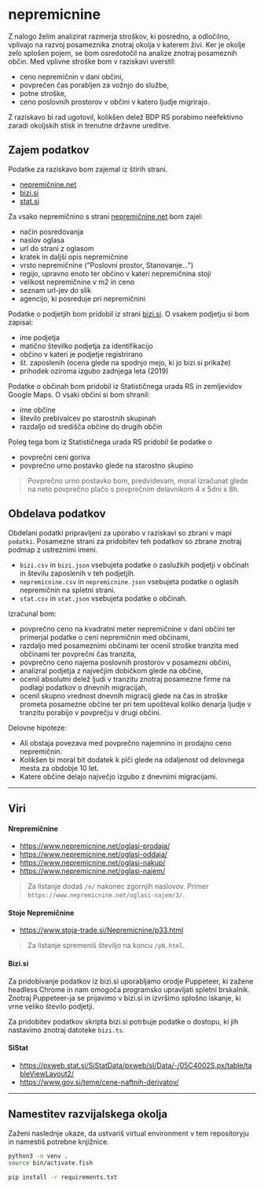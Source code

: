 # nepremicnine

Z nalogo želim analizirat razmerja stroškov, ki posredno, a odločilno, vplivajo na razvoj posameznika znotraj okolja v katerem živi. Ker je okolje zelo splošen pojem, se bom osredotočil na analize znotraj posameznih občin. Med vplivne stroške bom v raziskavi uverstil:

- ceno nepremičnin v dani občini,
- povprečen čas porabljen za vožnjo do službe,
- potne stroške,
- ceno poslovnih prostorov v občini v katero ljudje migrirajo.

Z raziskavo bi rad ugotovil, kolikšen delež BDP RS porabimo neefektivno zaradi okoljskih stisk in trenutne državne ureditve.

## Zajem podatkov

Podatke za raziskavo bom zajemal iz štirih strani.

- [nepremičnine.net](https://nepremicnine.net)
- [bizi.si](https://bizi.si)
- [stat.si](https://pxweb.stat.si/)

Za vsako nepremičnino s strani [nepremičnine.net](https://nepremicnine.net) bom zajel:

- način posredovanja
- naslov oglasa
- url do strani z oglasom
- kratek in daljši opis nepremičnine
- vrsto nepremičnine ("Poslovni prostor, Stanovanje...")
- regijo, upravno enoto ter občino v kateri nepremičnina stoji
- velikost nepremičnine v m2 in ceno
- seznam url-jev do slik
- agencijo, ki posreduje pri nepremičnini

Podatke o podjetjih bom pridobil iz strani [bizi.si](https://www.bizi.si).
O vsakem podjetju si bom zapisal:

- ime podjetja
- matično številko podjetja za identifikacijo
- občino v kateri je podjetje registrirano
- št. zaposlenih (ocena glede na spodnjo mejo, ki jo bizi.si prikaže)
- prihodek oziroma izgubo zadnjega leta (2019)

<!-- - panoge s katerimi se ukvarjajo -->

Podatke o občinah bom pridobil iz Statističnega urada RS in zemljevidov Google Maps.
O vsaki občini si bom shranil:

- ime občine
- število prebivalcev po starostnih skupinah
- razdaljo od središča občine do drugih občin

Poleg tega bom iz Statističnega urada RS pridobil še podatke o

- povprečni ceni goriva
- povprečno urno postavko glede na starostno skupino

> Povprečno urno postavko bom, predvidevam, moral izračunat glede na neto povprečno plačo s povprečnim delavnikom 4 x 5dni x 8h.

## Obdelava podatkov

Obdelani podatki pripravljeni za uporabo v raziskavi so zbrani v mapi `podatki`. Posamezne strani za pridobitev teh podatkov so zbrane znotraj podmap z ustreznimi imeni.

- `bizi.csv` in `bizi.json` vsebujeta podatke o zaslužkih podjetji v občinah in številu zaposlenih v teh podjetjih.
- `nepremicnine.csv` in `nepremicnine.json` vsebujeta podatke o oglasih nepremičnin na spletni strani.
- `stat.csv` in `stat.json` vsebujeta podatke o občinah.

Izračunal bom:

- povprečno ceno na kvadratni meter nepremičnine v dani občini ter primerjal podatke o ceni nepremičnin med občinami,
- razdaljo med posameznimi občinami ter ocenil stroške tranzita med občinami ter povprečni čas tranzita,
- povprečno ceno najema poslovnih prostorov v posamezni občini,
- analizral podjetja z največjim dobičkom glede na občine,
- ocenil absolutni delež ljudi v tranzitu znotraj posamezne firme na podlagi podatkov o dnevnih migracijah,
- ocenil skupno vrednost dnevnih migracij glede na čas in stroške prometa posamezne občine ter pri tem upošteval koliko denarja ljudje v tranzitu porabijo v povprečju v drugi občini.

Delovne hipoteze:

- Ali obstaja povezava med povprečno najemnino in prodajno ceno nepremičnin.
- Kolikšen bi moral bit dodatek k plči glede na odaljenost od delovnega mesta za obdobje 10 let.
- Katere občine delajo največjo izgubo z dnevnimi migracijami.

---

## Viri

#### Nrepremičnine

- https://www.nepremicnine.net/oglasi-prodaja/
- https://www.nepremicnine.net/oglasi-oddaja/
- https://www.nepremicnine.net/oglasi-nakup/
- https://www.nepremicnine.net/oglasi-najem/

> Za listanje dodaš `/n/` nakonec zgornjih naslovov. Primer `https://www.nepremicnine.net/oglasi-najem/3/`.

#### Stoje Nepremičnine

- https://www.stoja-trade.si/Nepremicnine/p33.html

> Za listanje spremeniš številjo na koncu `/pN.html`.

#### Bizi.si

Za pridobivanje podatkov iz bizi.si uporabljamo orodje Puppeteer, ki zažene headless Chrome in nam omogoča programsko upravljati spletni brskalnik. Znotraj Puppeteer-ja se prijavimo v bizi.si in izvršimo splošno iskanje, ki vrne veliko število podjetji.

Za pridobitev podatkov skripta bizi.si potrbuje podatke o dostopu, ki jih nastavimo znotraj datoteke `bizi.ts`.

#### SiStat

- https://pxweb.stat.si/SiStatData/pxweb/sl/Data/-/05C4002S.px/table/tableViewLayout2/
- https://www.gov.si/teme/cene-naftnih-derivatov/

---

## Namestitev razvijalskega okolja

Zaženi naslednje ukaze, da ustvariš virtual environment v tem repositoryju in namestiš potrebne knjižnice.

```bash
python3 -m venv .
source bin/activate.fish

pip install -r requirements.txt
```
